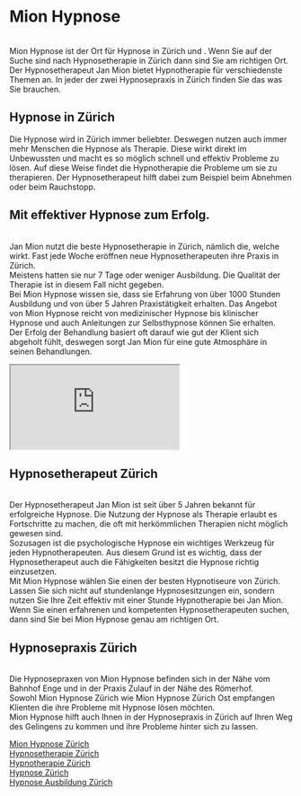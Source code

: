<h1>Mion Hypnose</h1>
<p><br /> Mion Hypnose ist der Ort f&uuml;r Hypnose in Z&uuml;rich und . Wenn Sie auf der Suche sind nach Hypnosetherapie in Z&uuml;rich dann sind Sie am richtigen Ort. Der Hypnosetherapeut Jan Mion bietet Hypnotherapie f&uuml;r verschiedenste Themen an. In jeder der zwei Hypnosepraxis in Z&uuml;rich finden Sie das was Sie brauchen.</p>
<h2>Hypnose in Z&uuml;rich</h2>
<p>Die Hypnose wird in Z&uuml;rich immer beliebter. Deswegen nutzen auch immer mehr Menschen die Hypnose als Therapie. Diese wirkt direkt im Unbewussten und macht es so m&ouml;glich schnell und effektiv Probleme zu l&ouml;sen. Auf diese Weise findet die Hypnotherapie die Probleme um sie zu therapieren. Der Hypnosetherapeut hilft dabei zum Beispiel beim Abnehmen oder beim Rauchstopp.</p>
<h2>Mit effektiver Hypnose zum Erfolg.</h2>
<p><br /> Jan Mion nutzt die beste Hypnosetherapie in Z&uuml;rich, n&auml;mlich die, welche wirkt. Fast jede Woche er&ouml;ffnen neue Hypnosetherapeuten ihre Praxis in Z&uuml;rich. <br /> Meistens hatten sie nur 7 Tage oder weniger Ausbildung. Die Qualit&auml;t der Therapie ist in diesem Fall nicht gegeben. <br /> Bei Mion Hypnose wissen sie, dass sie Erfahrung von &uuml;ber 1000 Stunden Ausbildung und von &uuml;ber 5 Jahren Praxist&auml;tigkeit erhalten. Das Angebot von Mion Hypnose reicht von medizinischer Hypnose bis klinischer Hypnose und auch Anleitungen zur Selbsthypnose k&ouml;nnen Sie erhalten.<br /> Der Erfolg der Behandlung basiert oft darauf wie gut der Klient sich abgeholt f&uuml;hlt, deswegen sorgt Jan Mion f&uuml;r eine gute Atmosph&auml;re in seinen Behandlungen.</p>

<iframe src=https://janmion.ch></iframe>

<h2>Hypnosetherapeut Z&uuml;rich</h2>
<p><br /> Der Hypnosetherapeut Jan Mion ist seit &uuml;ber 5 Jahren bekannt f&uuml;r erfolgreiche Hypnose. Die Nutzung der Hypnose als Therapie erlaubt es Fortschritte zu machen, die oft mit herk&ouml;mmlichen Therapien nicht m&ouml;glich gewesen sind. <br /> Sozusagen ist die psychologische Hypnose ein wichtiges Werkzeug f&uuml;r jeden Hypnotherapeuten. Aus diesem Grund ist es wichtig, dass der Hypnosetherapeut auch die F&auml;higkeiten besitzt die Hypnose richtig einzusetzen.<br /> Mit Mion Hypnose w&auml;hlen Sie einen der besten Hypnotiseure von Z&uuml;rich. Lassen Sie sich nicht auf stundenlange Hypnosesitzungen ein, sondern nutzen Sie Ihre Zeit effektiv mit einer Stunde Hypnotherapie bei Jan Mion. <br /> Wenn Sie einen erfahrenen und kompetenten Hypnosetherapeuten suchen, dann sind Sie bei Mion Hypnose genau am richtigen Ort.</p>
<h2>Hypnosepraxis Z&uuml;rich</h2>
<p><br /> Die Hypnosepraxen von Mion Hypnose befinden sich in der N&auml;he vom Bahnhof Enge und in der Praxis Zulauf in der N&auml;he des R&ouml;merhof. <br /> Sowohl Mion Hypnose Z&uuml;rich wie Mion Hypnose Z&uuml;rich Ost empfangen Klienten die ihre Probleme mit Hypnose l&ouml;sen m&ouml;chten.<br /> Mion Hypnose hilft auch Ihnen in der Hypnosepraxis in Z&uuml;rich auf Ihren Weg des Gelingens zu kommen und ihre Probleme hinter sich zu lassen.</p>


<a href=https://mionhypnose.netlify.app/>Mion Hypnose Z&uuml;rich</a><br>
<a href=https://mionhypnose.netlify.app/>Hypnosetherapie Z&uuml;rich</a><br>
<a href=https://mionhypnose.netlify.app/>Hypnotherapie Z&uuml;rich</a><br>
<a href=https://mionhypnose.netlify.app/>Hypnose Z&uuml;rich</a><br>
<a href=https://mionhypnose.netlify.app/>Hypnose Ausbildung Z&uuml;rich</a><br>
